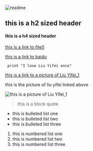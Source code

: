 ![readme](https://user-images.githubusercontent.com/82398304/114507579-e6a2f000-9c65-11eb-82e7-f166b42e93ca.png)

<h2 id="header">this is a h2 sized header</h2>

<h4 id="header">this is a h4 sized header</h4>

[this is a link to file0](file0.md)

[this is a link to baidu](http://www.baidu.com)

```code
 print "I love Liu Yifei once" 
```

[this is a link to a picture of Liu Yifei_1](https://img1.baidu.com/it/u=2023051955,2584660320&fm=26&fmt=auto&gp=0.jpg)

this is the picture of liu yifei linked above 

![this is a picture of Liu Yifei_1](https://img1.baidu.com/it/u=2023051955,2584660320&fm=26&fmt=auto&gp=0.jpg)

> this is a block quote

* this is bulleted list one
* this is bulleted list two
* this is bulleted list three

1. this is numbered list one
2. this is numbered list two
3. this is numbered list three
